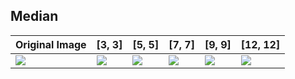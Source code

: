 Median
------

| Original Image | [3, 3] | [5, 5] | [7, 7] | [9, 9] | [12, 12]
|----------------|--------|--------|--------|--------|----------|
| [![](images/orig/lenna_small.png)](../../images/orig/lenna.png) | [![](images/median/median_lenna_small_3_3.png)](../../images/median/median_lenna_3_3.png) | [![](images/median/median_lenna_small_5_5.png)](../../images/median/median_lenna_5_5.png) | [![](images/median/median_lenna_small_7_7.png)](../../images/median/median_lenna_7_7.png) | [![](images/median/median_lenna_small_9_9.png)](../../images/median/median_lenna_9_9.png) | [![](images/median/median_lenna_small_12_12.png)](../../images/median/median_lenna_12_12.png)
